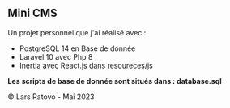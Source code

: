 ## Mini CMS
Un projet personnel que j'ai réalisé avec :
    <ul>
        <li> PostgreSQL 14 en Base de donnée</li>
        <li> Laravel 10 avec Php 8</li>
        <li> Inertia avec React.js dans resoureces/js </li>
    </ul>
<b>Les scripts de base de donnée sont situés dans : database.sql</b>
<p>© Lars Ratovo - Mai 2023</p>
